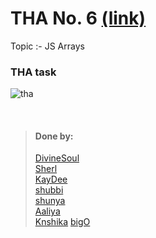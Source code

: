 # THA No. 6 [(link)](https://docs.google.com/document/d/1ocDYa2B27H2tZVI7f_i-7Ze6SIX_2g2N-jUJJ9t__0g/edit)
  Topic :- JS Arrays

### THA task
![tha](https://cdn.discordapp.com/attachments/819626088447082527/854348397514063892/unknown.png)

<br>

> #### Done by:
>[DivineSoul](https://github.com/CodeBlooded-RahulMaurya/Devsnest-WebDev/tree/main/Day-06-JS-Arrays) <br>
>[Sherl](https://github.com/aayushi221/Devsnest-Frontend/tree/main/DAY%206)<br>
>[KayDee](https://github.com/kaydee0502/devsnest-frontend/tree/master/THA6)<br>
>[shubbi](https://github.com/shubbi20/devsnest-project/tree/master/5.devsnest(Tha-6))<br>
>[shunya](https://github.com/suresh26601/devsnest_THAs/tree/master/THA%20_Day_6)<br>
>[Aaliya](https://github.com/Aaliya7516/DevsNest/tree/main/Web%20Development/Day-6-JS3-arrayMenipulation)<br>
>[Knshika](https://github.com/knshika/Devsnest-frontend/tree/main/Day%206%20array-function)
>[bigO](https://github.com/shubham7999/Devsnest-Frontend/tree/main/THA-6)

